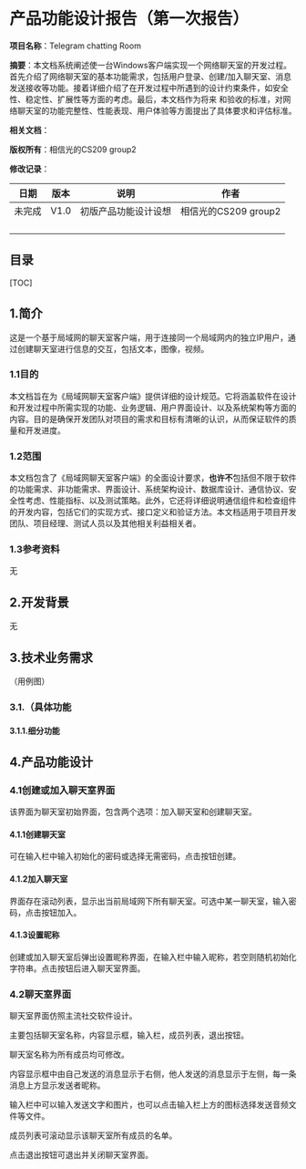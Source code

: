 # 产品功能设计报告（第一次报告）

**项目名称**：Telegram chatting Room

**摘要**：本文档系统阐述使一台Windows客户端实现一个网络聊天室的开发过程。首先介绍了网络聊天室的基本功能需求，包括用户登录、创建/加入聊天室、消息发送接收等功能。接着详细介绍了在开发过程中所遇到的设计约束条件，如安全性、稳定性、扩展性等方面的考虑。最后，本文档作为将来  和验收的标准，对网络聊天室的功能完整性、性能表现、用户体验等方面提出了具体要求和评估标准。

**相关文档**：

**版权所有**：相信光的CS209 group2

**修改记录**：

|  日期  | 版本 |         说明         |         作者         |
| :----: | :--: | :------------------: | :------------------: |
| 未完成 | V1.0 | 初版产品功能设计设想 | 相信光的CS209 group2 |
|        |      |                      |                      |
|        |      |                      |                      |
|        |      |                      |                      |
|        |      |                      |                      |



## 目录

[TOC]





## 1.简介

这是一个基于局域网的聊天室客户端，用于连接同一个局域网内的独立IP用户，通过创建聊天室进行信息的交互，包括文本，图像，视频。

### 1.1目的

本文档旨在为《局域网聊天室客户端》提供详细的设计规范。它将涵盖软件在设计和开发过程中所需实现的功能、业务逻辑、用户界面设计、以及系统架构等方面的内容。目的是确保开发团队对项目的需求和目标有清晰的认识，从而保证软件的质量和开发进度。

### 1.2范围

本文档包含了《局域网聊天室客户端》的全面设计要求，**也许不**包括但不限于软件的功能需求、非功能需求、界面设计、系统架构设计、数据库设计、通信协议、安全性考虑、性能指标、以及测试策略。此外，它还将详细说明通信组件和检查组件的开发内容，包括它们的实现方式、接口定义和验证方法。本文档适用于项目开发团队、项目经理、测试人员以及其他相关利益相关者。

### 1.3参考资料

无

## 2.开发背景

无

## 3.技术业务需求

（用例图）

### 3.1.（具体功能

#### 3.1.1.细分功能

## 4.产品功能设计

### 4.1创建或加入聊天室界面



该界面为聊天室初始界面，包含两个选项：加入聊天室和创建聊天室。

#### 4.1.1创建聊天室

可在输入栏中输入初始化的密码或选择无需密码，点击按钮创建。



#### 4.1.2加入聊天室

界面存在滚动列表，显示出当前局域网下所有聊天室。可选中某一聊天室，输入密码，点击按钮加入。



#### 4.1.3设置昵称

创建或加入聊天室后弹出设置昵称界面，在输入栏中输入昵称，若空则随机初始化字符串。点击按钮后进入聊天室界面。



### 4.2聊天室界面

聊天室界面仿照主流社交软件设计。

主要包括聊天室名称，内容显示框，输入栏，成员列表，退出按钮。

聊天室名称为所有成员均可修改。

内容显示框中由自己发送的消息显示于右侧，他人发送的消息显示于左侧，每一条消息上方显示发送者昵称。

输入栏中可以输入发送文字和图片，也可以点击输入栏上方的图标选择发送音频文件等文件。

成员列表可滚动显示该聊天室所有成员的名单。

点击退出按钮可退出并关闭聊天室界面。
